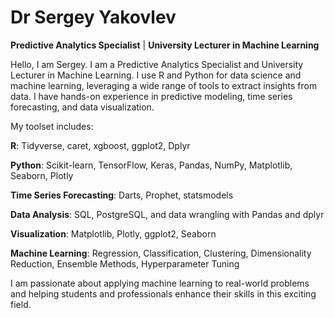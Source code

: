 # Dr Sergey Yakovlev

**Predictive Analytics Specialist** | **University Lecturer in Machine Learning**

Hello, I am Sergey. I am a Predictive Analytics Specialist and University Lecturer in Machine Learning. I use R and Python for data science and machine learning, leveraging a wide range of tools to extract insights from data. I have hands-on experience in predictive modeling, time series forecasting, and data visualization.

My toolset includes:

**R**: Tidyverse, caret, xgboost, ggplot2, Dplyr

**Python**: Scikit-learn, TensorFlow, Keras, Pandas, NumPy, Matplotlib, Seaborn, Plotly


**Time Series Forecasting**: Darts, Prophet, statsmodels

**Data Analysis**: SQL, PostgreSQL, and data wrangling with Pandas and dplyr

**Visualization**: Matplotlib, Plotly, ggplot2, Seaborn

**Machine Learning**: Regression, Classification, Clustering, Dimensionality Reduction, Ensemble Methods, Hyperparameter Tuning

I am passionate about applying machine learning to real-world problems and helping students and professionals enhance their skills in this exciting field.
